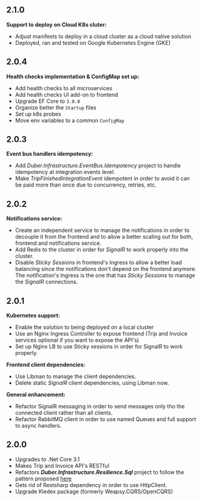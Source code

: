 ## 2.1.0
**Support to deploy on Cloud K8s cluter:**
* Adjust manifests to deploy in a cloud cluster as a cloud native solution
* Deployed, ran and tested on Google Kubernetes Engine (GKE)

## 2.0.4
**Health checks implementation & ConfigMap set up:**
* Add health checks to all microservices
* Add health checks UI add-on to frontend
* Upgrade EF Core to `3.0.0`
* Organize better the `Startup` files
* Set up k8s probes
* Move env variables to a common `ConfigMap`

## 2.0.3
**Event bus handlers idempotency:**
* Add *Duber.Infrastructure.EventBus.Idempotency* project to handle idempotency at integration events level.
* Make *TripFinishedIntegrationEvent* idempotent in order to avoid it can be paid more than once due to concurrency, retries, etc.

## 2.0.2
**Notifications service:**
* Create an independent service to manage the notifications in order to decouple it from the frontend and to allow a better scaling out for both, frontend and notifications service.
* Add Redis to the cluster in order for *SignalR* to work properly into the cluster.
* Disable *Sticky Sessions* in frontend's Ingress to allow a better load balancing since the notifications don't depend on the frontend anymore. The notification's Ingress is the one that has *Sticky Sessions* to manage the *SignalR* connections.

## 2.0.1
**Kubernetes support:**
* Enable the solution to being deployed on a local cluster
* Use an Nginx Ingress Controller to expose frontend (Trip and Invoice services optional if you want to expose the API's)
* Set up Nginx LB to use Sticky sessions in order for SignalR to work properly.

**Frontend client dependencies:**
* Use Libman to manage the client dependencies. 
* Delete static *SignalR* client dependencies, using Libman now.

**General enhancement:**
* Refactor SignalR messaging in order to send messages only tho the connected client rather than all clients.
* Refactor RabbitMQ client in order to use named Queues and full support to async handlers.

## 2.0.0
* Upgrades to .Net Core 3.1
* Makes Trip and Invoice API's RESTful
* Refactors ***Duber.Infrastructure.Resilience.Sql*** project to follow the pattern proposed [here](https://github.com/vany0114/resilience-strategy-with-polly)
* Gets rid of Restsharp dependency in order to use HttpClient.
* Upgrade Kledex package (formerly Weapsy.CQRS/OpenCQRS)
